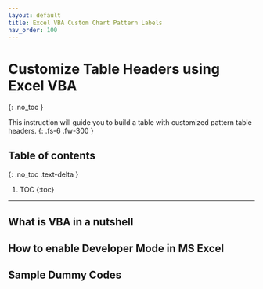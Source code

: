 ```yaml
---
layout: default
title: Excel VBA Custom Chart Pattern Labels
nav_order: 100
---
```


# Customize Table Headers using Excel VBA
{: .no_toc }


This instruction will guide you to build a table with customized pattern table headers.
{: .fs-6 .fw-300 }

## Table of contents
{: .no_toc .text-delta }

1. TOC
{:toc}

---

## What is VBA in a nutshell

## How to enable Developer Mode in MS Excel

## Sample Dummy Codes


